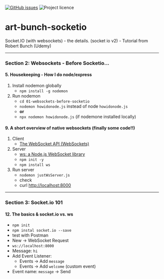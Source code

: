 [![GitHub issues](https://img.shields.io/github/issues/artshishkin/art-bunch-socketio)](https://github.com/artshishkin/art-bunch-socketio/issues)
![Project licence][licence]

# art-bunch-socketio

Socket.IO (with websockets) - the details. (socket io v2) - Tutorial from Robert Bunch (Udemy)

---

### Section 2: Websockets - Before Socketio...

#### 5. Housekeeping - How I do node/express

1. Install nodemon globally
    - `npm install -g nodemon`
2. Run nodemon
    - `cd 01-websockets-before-socketio`
    - `nodemon howidonode.js` instead of node `howidonode.js`
    - **or**
    - `npx nodemon howidonode.js` (if nodemone installed locally)

#### 9. A short overview of native websockets (finally some code!!)

1. Client
    - [The WebSocket API (WebSockets)](https://developer.mozilla.org/en-US/docs/Web/API/WebSockets_API)
2. Server
    - [ws: a Node.js WebSocket library](https://www.npmjs.com/package/ws)
    - `npm init -y`
    - `npm install ws`
3. Run server
    - `nodemon justWsServer.js`
    - check
    - curl [http://localhost:8000](http://localhost:8000)

---

### Section 3: Socket.io 101

#### 12. The basics & socket.io vs. ws

- `npm init`
- `npm instal socket.io --save`
- test with Postman
- New &rarr; WebSocket Request
- `ws://localhost:8000`
- Message: `hi`
- Add Event Listener:
    - Events &rarr; Add `message`
    - Events &rarr; Add `welcome` (custom event)
- Event name: `message` &rarr; Send



[licence]: https://img.shields.io/github/license/artshishkin/art-bunch-socketio.svg